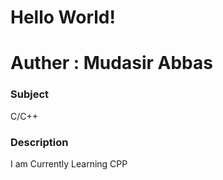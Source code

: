 # Hello World!
<h1>Auther : Mudasir Abbas</h1>
<h3> Subject </h3>
 C/C++
<h3> Description </h3>
  I am Currently Learning CPP
